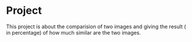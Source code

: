 # Project

This project is about the comparision of two images and giving the result ( in percentage) of how much similar are the two images.
